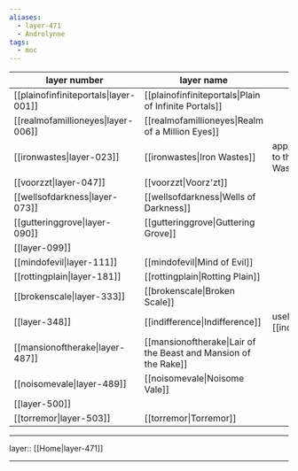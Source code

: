 ```yaml
---
aliases:
  - layer-471
  - Androlynne
tags:
  - moc
---
```



| layer number                          | layer name                                                      | layer purpose                                                   |
| ------------------------------------- | --------------------------------------------------------------- | --------------------------------------------------------------- |
| [[plainofinfiniteportals\|layer-001]] | [[plainofinfiniteportals\|Plain of Infinite Portals]]           |                                                                 |
| [[realmofamillioneyes\|layer-006]]    | [[realmofamillioneyes\|Realm of a Million Eyes]]                |                                                                 |
| [[ironwastes\|layer-023]]             | [[ironwastes\|Iron Wastes]]                                     | app/toolset notes are linked to the [[ironwastes\|Iron Wastes]] |
| [[voorzzt\|layer-047]]                | [[voorzzt\|Voorz'zt]]                                           |                                                                 |
| [[wellsofdarkness\|layer-073]]        | [[wellsofdarkness\|Wells of Darkness]]                          |                                                                 |
| [[gutteringgrove\|layer-090]]         | [[gutteringgrove\|Guttering Grove]]                             |                                                                 |
| [[layer-099]]                         |                                                                 |                                                                 |
| [[mindofevil\|layer-111]]             | [[mindofevil\|Mind of Evil]]                                    |                                                                 |
| [[rottingplain\|layer-181]]           | [[rottingplain\|Rotting Plain]]                                 |                                                                 |
| [[brokenscale\|layer-333]]            | [[brokenscale\|Broken Scale]]                                   |                                                                 |
| [[layer-348]]                         | [[indifference\|Indifference]]                                  | useless notes are linked to [[indifference\|Indifference]]      |
| [[mansionoftherake\|layer-487]]       | [[mansionoftherake\|Lair of the Beast and Mansion of the Rake]] |                                                                 |
| [[noisomevale\|layer-489]]            | [[noisomevale\|Noisome Vale]]                                   |                                                                 |
| [[layer-500]]                         |                                                                 |                                                                 |
| [[torremor\|layer-503]]               | [[torremor\|Torremor]]                                          |                                                                 |


***

layer:: [[Home|layer-471]]

***
